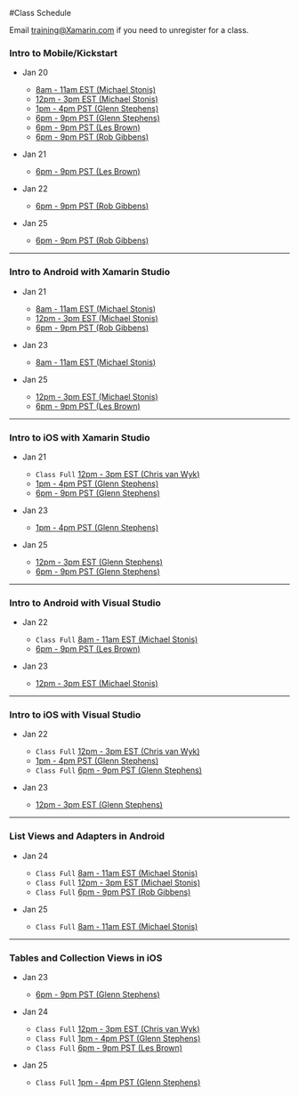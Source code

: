 #Class Schedule

Email <training@Xamarin.com> if you need to unregister for a class.

### Intro to Mobile/Kickstart

* Jan 20
  * [8am - 11am EST (Michael Stonis)](https://university.xamarin.com/class/developer-training/intro-to-mobile/kickstart/online-webinar-us-eastern-time/2014-01-20) 
  * [12pm - 3pm EST (Michael Stonis)](https://university.xamarin.com/class/developer-training/intro-to-mobile/kickstart/online-webinar-us-eastern-time/2014-01-20/4)
  * [1pm - 4pm PST (Glenn Stephens)](https://university.xamarin.com/class/developer-training/intro-to-mobile/kickstart/online-webinar-us-pst/2014-01-20/2)
  * [6pm - 9pm PST (Glenn Stephens)](https://university.xamarin.com/class/developer-training/intro-to-mobile/kickstart/online-webinar-us-pst/2014-01-20/4)
  * [6pm - 9pm PST (Les Brown)](https://university.xamarin.com/class/developer-training/intro-to-mobile/kickstart/online-webinar-us-pst/2014-01-20/5)
  * [6pm - 9pm PST (Rob Gibbens)](https://university.xamarin.com/class/developer-training/intro-to-mobile/kickstart/online-webinar-us-pst/2014-01-20/6)

* Jan 21
  * [6pm - 9pm PST (Les Brown)](https://university.xamarin.com/class/developer-training/intro-to-mobile/kickstart/online-webinar-us-pst/2014-01-21/2)

* Jan 22
  * [6pm - 9pm PST (Rob Gibbens)](https://university.xamarin.com/class/developer-training/intro-to-mobile/kickstart/online-webinar-us-pst/2014-01-22/1)

* Jan 25
  * [6pm - 9pm PST (Rob Gibbens)](https://university.xamarin.com/class/developer-training/intro-to-mobile/kickstart/online-webinar-us-pst/2014-01-25)

---

### Intro to Android with Xamarin Studio

* Jan 21
  * [8am - 11am EST (Michael Stonis)](https://university.xamarin.com/class/developer-training/intro-to-android-with-xamarin-studio/online-webinar-us-eastern-time/2014-01-21)
  * [12pm - 3pm EST (Michael Stonis)](https://university.xamarin.com/class/developer-training/intro-to-android-with-xamarin-studio/online-webinar-us-eastern-time/2014-01-21/4)
  * [6pm - 9pm PST (Rob Gibbens)](https://university.xamarin.com/class/developer-training/intro-to-android-with-xamarin-studio/online-webinar-us-pst/2014-01-21/4)
  
* Jan 23
  * [8am - 11am EST (Michael Stonis)](https://university.xamarin.com/class/developer-training/intro-to-android-with-xamarin-studio/online-webinar-us-eastern-time/2014-01-23)

* Jan 25
  * [12pm - 3pm EST (Michael Stonis)](https://university.xamarin.com/class/developer-training/intro-to-android-with-xamarin-studio/online-webinar-us-eastern-time/2014-01-25)
  * [6pm - 9pm PST (Les Brown)](https://university.xamarin.com/class/developer-training/intro-to-android-with-xamarin-studio/online-webinar-us-pst/2014-01-25)

---

### Intro to iOS with Xamarin Studio

* Jan 21
  * `Class Full` [12pm - 3pm EST (Chris van Wyk)](https://university.xamarin.com/class/developer-training/intro-to-ios-with-xamarin-studio/online-webinar-us-eastern-time/2014-01-21/3)
  * [1pm - 4pm PST (Glenn Stephens)](https://university.xamarin.com/class/developer-training/intro-to-ios-with-xamarin-studio/online-webinar-us-pst/2014-01-21)
  * [6pm - 9pm PST (Glenn Stephens)](https://university.xamarin.com/class/developer-training/intro-to-ios-with-xamarin-studio/online-webinar-us-pst/2014-01-21/3)

* Jan 23
  * [1pm - 4pm PST (Glenn Stephens)](https://university.xamarin.com/class/developer-training/intro-to-ios-with-xamarin-studio/online-webinar-us-eastern-time/2014-01-23/2)

* Jan 25
  * [12pm - 3pm EST (Glenn Stephens)](https://university.xamarin.com/class/developer-training/intro-to-ios-with-xamarin-studio/online-webinar-us-eastern-time/2014-01-25)
  * [6pm - 9pm PST (Glenn Stephens)](https://university.xamarin.com/class/developer-training/intro-to-ios-with-xamarin-studio/online-webinar-us-pst/2014-01-25)

---

### Intro to Android with Visual Studio

* Jan 22
  * `Class Full` [8am - 11am EST (Michael Stonis)](https://university.xamarin.com/class/developer-training/intro-to-android-with-visual-studio/online-webinar-us-eastern-time/2014-01-22)
  * [6pm - 9pm PST (Les Brown)](https://university.xamarin.com/class/developer-training/intro-to-android-with-visual-studio/online-webinar-us-pst/2014-01-22/3)

* Jan 23
  * [12pm - 3pm EST (Michael Stonis)](https://university.xamarin.com/class/developer-training/intro-to-android-with-visual-studio/online-webinar-us-eastern-time/2014-01-23)

---

### Intro to iOS with Visual Studio

* Jan 22
  * `Class Full` [12pm - 3pm EST (Chris van Wyk)](https://university.xamarin.com/class/developer-training/intro-to-ios-with-visual-studio/online-webinar-us-eastern-time/2014-01-22/5)
  * [1pm - 4pm PST (Glenn Stephens)](https://university.xamarin.com/class/developer-training/intro-to-ios-with-visual-studio/online-webinar-us-pst/2014-01-22)
  * `Class Full` [6pm - 9pm PST (Glenn Stephens)](https://university.xamarin.com/class/developer-training/intro-to-ios-with-visual-studio/online-webinar-us-pst/2014-01-22/2)

* Jan 23
  * [12pm - 3pm EST (Glenn Stephens)](https://university.xamarin.com/class/developer-training/intro-to-ios-with-visual-studio/online-webinar-us-pst/2014-01-23)


---

### List Views and Adapters in Android

* Jan 24
  * `Class Full` [8am - 11am EST (Michael Stonis)](https://university.xamarin.com/class/developer-training/list-views-and-adapters-in-android/online-webinar-us-eastern-time/2014-01-24) 
  * `Class Full` [12pm - 3pm EST (Michael Stonis)](https://university.xamarin.com/class/developer-training/list-views-and-adapters-in-android/online-webinar-us-eastern-time/2014-01-24/3)
  * `Class Full` [6pm - 9pm PST (Rob Gibbens)](https://university.xamarin.com/class/developer-training/list-views-and-adapters-in-android/online-webinar-us-pst/2014-01-24/1)


* Jan 25
  * `Class Full` [8am - 11am EST (Michael Stonis)](https://university.xamarin.com/class/developer-training/list-views-and-adapters-in-android/online-webinar-us-eastern-time/2014-01-25) 

---

### Tables and Collection Views in iOS

* Jan 23
  * [6pm - 9pm PST (Glenn Stephens)](https://university.xamarin.com/class/developer-training/intro-to-android-with-visual-studio/online-webinar-us-pst/2014-01-23)

* Jan 24
  * `Class Full` [12pm - 3pm EST (Chris van Wyk)](https://university.xamarin.com/class/developer-training/tables-and-collection-views-in-ios/online-webinar-us-eastern-time/2014-01-24)
  * `Class Full` [1pm - 4pm PST (Glenn Stephens)](https://university.xamarin.com/class/developer-training/tables-and-collection-views-in-ios/online-webinar-us-pst/2014-01-24)
  * `Class Full` [6pm - 9pm PST (Les Brown)](https://university.xamarin.com/class/developer-training/tables-and-collection-views-in-ios/online-webinar-us-pst/2014-01-24/3)

* Jan 25
  * `Class Full` [1pm - 4pm PST (Glenn Stephens)](https://university.xamarin.com/class/developer-training/tables-and-collection-views-in-ios/online-webinar-us-pst/2014-01-25)


